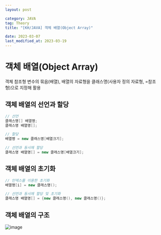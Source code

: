 ```yaml
---
layout: post

category: JAVA
tag: Theory
title: "[KH/JAVA] 객체 배열(Object Array)"

date: 2023-03-07
last_modified_at: 2023-03-19
---
```


# 객체 배열(Object Array)
객체 참조형 변수의 묶음(배열), 배열의 자료형을 클래스명(사용자 정의 자료형, =참조형)으로 지정해 활용

## 객체 배열의 선언과 할당

```java
// 선언
클래스명[] 배열명;
클래스명 배열명[];

// 할당
배열명 = new 클래스명[배열크기];

// 선언과 동시에 할당
클래스명 배열명[] = new 클래스명[배열크기];
```

## 객체 배열의 초기화

```java
// 인덱스를 이용한 초기화
배열명[i] = new 클래스명();

// 선언과 동시에 할당 및 초기화
클래스명 배열명[] = {new 클래스명(), new 클래스명()};
```

## 객체 배열의 구조

![image](https://user-images.githubusercontent.com/121299334/226176118-b7053cf2-30de-4052-8aad-dbdea12fbe3e.png)
